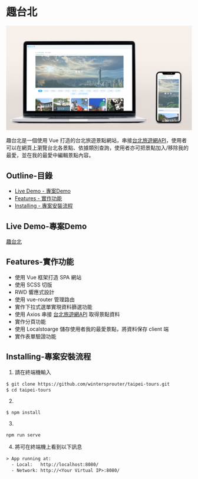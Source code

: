 # 趣台北
<p align="center">
   <img src="https://raw.githubusercontent.com/wintersprouter/taipei-tours/master/src/image/%E8%B6%A3%E5%8F%B0%E5%8C%97.png"/>
</p>

趣台北是一個使用 Vue 打造的台北旅遊景點網站，串接[台北旅遊網API](https://www.travel.taipei/open-api/swagger/ui/index#/)，使用者可以在網頁上瀏覽台北各景點、依據類別查詢，使用者亦可把景點加入/移除我的最愛，並在我的最愛中編輯景點內容。

 ## Outline-目錄
- [Live Demo - 專案Demo](#Live-Demo-專案Demo)
- [Features - 實作功能](#Features-實作功能)
- [Installing - 專案安裝流程](#Installing-專案安裝流程)

 ## Live Demo-專案Demo
 [趣台北](https://wintersprouter.github.io/taipei-tours/#/home)
 
 ## Features-實作功能
- 使用 Vue 框架打造 SPA 網站
- 使用 SCSS 切版
- RWD 響應式設計
- 使用 vue-router 管理路由
- 實作下拉式選單實現資料篩選功能
- 使用 Axios 串接 [台北旅遊網API](https://www.travel.taipei/open-api/swagger/ui/index#/) 取得景點資料
- 實作分頁功能
- 使用 Localstoarge 儲存使用者我的最愛景點，將資料保存 client 端
- 實作表單驗證功能

## Installing-專案安裝流程
1. 請在終端機輸入
```
$ git clone https://github.com/wintersprouter/taipei-tours.git
$ cd taipei-tours
```
2. 
```
$ npm install
```
3. 

```
npm run serve
```
4. 將可在終端機上看到以下訊息
```
> App running at:
  - Local:   http://localhost:8080/
  - Network: http://<Your Virtual IP>:8080/
```

